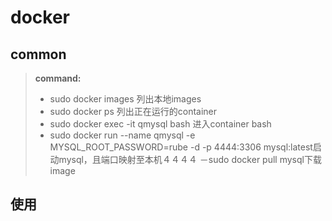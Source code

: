 # docker

## common

>**command:**
> - sudo docker images 列出本地images
> - sudo docker ps 列出正在运行的container
> - sudo docker exec -it qmysql bash  进入container bash
> - sudo docker run --name qmysql -e MYSQL_ROOT_PASSWORD=rube -d -p 4444:3306 mysql:latest启动mysql，且端口映射至本机４４４４
> －sudo docker pull mysql下载image

## 使用
